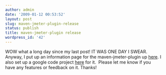 ```yaml
---
author: admin
date: '2009-01-12 00:53:52'
layout: post
slug: maven-jmeter-plugin-release
status: publish
title: maven-jmeter-plugin release
wordpress_id: '42'
---
```


WOW what a long day since my last post! IT WAS ONE DAY I SWEAR.
Anyway, I put up an information page for the maven-jmeter-plugin up
[here](http://www.ronniealleva.org/index.php/maven-jmeter-plugin/).
I also set up a google code project
[here](http://code.google.com/p/jmeter-maven-plugin/) for it. 
Please let me know if you have any features or feedback on it.
Thanks!


